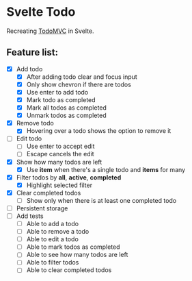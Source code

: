 # Svelte Todo

Recreating [TodoMVC](https://todomvc.com/examples/vanilla-es6/) in Svelte.

## Feature list:

- [x] Add todo
  - [x] After adding todo clear and focus input
  - [x] Only show chevron if there are todos
  - [x] Use enter to add todo
  - [x] Mark todo as completed
  - [x] Mark all todos as completed
  - [x] Unmark todos as completed
- [x] Remove todo
  - [x] Hovering over a todo shows the option to remove it
- [ ] Edit todo
  - [ ] Use enter to accept edit
  - [ ] Escape cancels the edit
- [x] Show how many todos are left
  - [x] Use **item** when there's a single todo and **items** for many
- [x] Filter todos by **all**, **active**, **completed**
  - [x] Highlight selected filter
- [x] Clear completed todos
  - [ ] Show only when there is at least one completed todo
- [ ] Persistent storage
- [ ] Add tests
  - [ ] Able to add a todo
  - [ ] Able to remove a todo
  - [ ] Able to edit a todo
  - [ ] Able to mark todos as completed
  - [ ] Able to see how many todos are left
  - [ ] Able to filter todos
  - [ ] Able to clear completed todos

